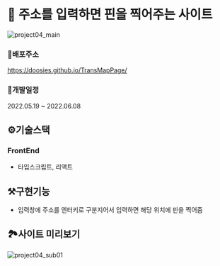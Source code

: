 # 📌 주소를 입력하면 핀을 찍어주는 사이트
![project04_main](https://user-images.githubusercontent.com/43428643/195976026-f1ef912e-0da5-42a9-aa17-53e9604afb1b.png)

### 📍배포주소 
https://doosies.github.io/TransMapPage/  


### 📆개발일정 
2022.05.19 ~ 2022.06.08


## ⚙️기술스택 
### FrontEnd 
- 타입스크립트, 리액트


## ⚒️구현기능
- 입력창에 주소를 엔터키로 구분지어서 입력하면 해당 위치에 핀을 찍어줌


## 🏞️사이트 미리보기
![project04_sub01](https://user-images.githubusercontent.com/43428643/195976069-b00d7a35-13ea-4cb7-bb65-e15d1336340f.png)

